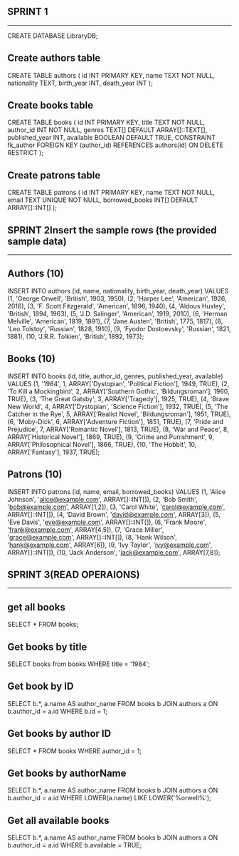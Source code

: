 ## SPRINT 1
----------------------

CREATE DATABASE LibraryDB;

## Create authors table

CREATE TABLE authors (
  id INT PRIMARY KEY,
  name TEXT NOT NULL,
  nationality TEXT,
  birth_year INT,
  death_year INT
);


## Create books table

CREATE TABLE books (
  id INT PRIMARY KEY,
  title TEXT NOT NULL,
  author_id INT NOT NULL,
  genres TEXT[] DEFAULT ARRAY[]::TEXT[],
  published_year INT,
  available BOOLEAN DEFAULT TRUE,
  CONSTRAINT fk_author
    FOREIGN KEY (author_id)
    REFERENCES authors(id)
    ON DELETE RESTRICT
);


## Create patrons table

CREATE TABLE patrons (
  id INT PRIMARY KEY,
  name TEXT NOT NULL,
  email TEXT UNIQUE NOT NULL,
  borrowed_books INT[] DEFAULT ARRAY[]::INT[]
);

## SPRINT 2Insert the sample rows (the provided sample data)
------------------------------------------------------------

## Authors (10)
INSERT INTO authors (id, name, nationality, birth_year, death_year) VALUES
(1, 'George Orwell', 'British', 1903, 1950),
(2, 'Harper Lee', 'American', 1926, 2016),
(3, 'F. Scott Fitzgerald', 'American', 1896, 1940),
(4, 'Aldous Huxley', 'British', 1894, 1963),
(5, 'J.D. Salinger', 'American', 1919, 2010),
(6, 'Herman Melville', 'American', 1819, 1891),
(7, 'Jane Austen', 'British', 1775, 1817),
(8, 'Leo Tolstoy', 'Russian', 1828, 1910),
(9, 'Fyodor Dostoevsky', 'Russian', 1821, 1881),
(10, 'J.R.R. Tolkien', 'British', 1892, 1973);

## Books (10)
INSERT INTO books (id, title, author_id, genres, published_year, available) VALUES
(1, '1984', 1, ARRAY['Dystopian', 'Political Fiction'], 1949, TRUE),
(2, 'To Kill a Mockingbird', 2, ARRAY['Southern Gothic', 'Bildungsroman'], 1960, TRUE),
(3, 'The Great Gatsby', 3, ARRAY['Tragedy'], 1925, TRUE),
(4, 'Brave New World', 4, ARRAY['Dystopian', 'Science Fiction'], 1932, TRUE),
(5, 'The Catcher in the Rye', 5, ARRAY['Realist Novel', 'Bildungsroman'], 1951, TRUE),
(6, 'Moby-Dick', 6, ARRAY['Adventure Fiction'], 1851, TRUE),
(7, 'Pride and Prejudice', 7, ARRAY['Romantic Novel'], 1813, TRUE),
(8, 'War and Peace', 8, ARRAY['Historical Novel'], 1869, TRUE),
(9, 'Crime and Punishment', 9, ARRAY['Philosophical Novel'], 1866, TRUE),
(10, 'The Hobbit', 10, ARRAY['Fantasy'], 1937, TRUE);

## Patrons (10)
INSERT INTO patrons (id, name, email, borrowed_books) VALUES
(1, 'Alice Johnson', 'alice@example.com', ARRAY[]::INT[]),
(2, 'Bob Smith', 'bob@example.com', ARRAY[1,2]),
(3, 'Carol White', 'carol@example.com', ARRAY[]::INT[]),
(4, 'David Brown', 'david@example.com', ARRAY[3]),
(5, 'Eve Davis', 'eve@example.com', ARRAY[]::INT[]),
(6, 'Frank Moore', 'frank@example.com', ARRAY[4,5]),
(7, 'Grace Miller', 'grace@example.com', ARRAY[]::INT[]),
(8, 'Hank Wilson', 'hank@example.com', ARRAY[6]),
(9, 'Ivy Taylor', 'ivy@example.com', ARRAY[]::INT[]),
(10, 'Jack Anderson', 'jack@example.com', ARRAY[7,8]);

## SPRINT 3(READ OPERAIONS)
---------------------------------
## get all books

SELECT * FROM books;

## Get books by title 

SELECT books from books
WHERE title = '1984';

## Get book by ID

SELECT b.*, a.name AS author_name
FROM books b
JOIN authors a ON b.author_id = a.id
WHERE b.id = 1;

## Get books by author ID

SELECT * FROM books WHERE author_id = 1;

## Get books by authorName

SELECT b.*, a.name AS author_name
FROM books b
JOIN authors a ON b.author_id = a.id
WHERE LOWER(a.name) LIKE LOWER('%orwell%');

## Get all available books

SELECT b.*, a.name AS author_name
FROM books b
JOIN authors a ON b.author_id = a.id
WHERE b.available = TRUE;


